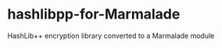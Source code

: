 hashlibpp-for-Marmalade
=======================

HashLib++ encryption library converted to a Marmalade module